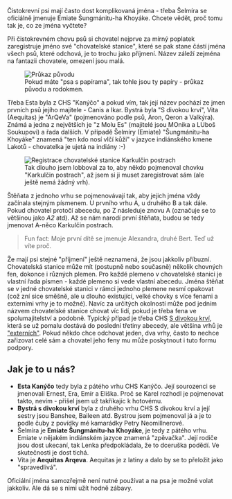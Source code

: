 <!-- dcterms:title = Co po jménu... -->
<!-- dcterms:abstract = Čistokrevní psi mají často dost komplikovaná jména - třeba Šelmíra se oficiálně jmenuje Emiate Šungmánitu-ha Khoyáke. Chcete vědět, proč tomu tak je, co ze jména vyčtete? -->
<!-- dcterms:creator = Michal Altair Valášek -->
<!-- x4w:pictureUrl = /perex-pictures/20191129-co-po-jmenu.jpg -->
<!-- x4w:pictureWidth = 150 -->
<!-- x4w:pictureHeight = 150 -->
<!-- x4w:coverUrl = /cover-pictures/20191129-co-po-jmenu.jpg -->
<!-- x4w:category = Vlci -->
<!-- dcterms:dateAccepted = 2019-11-29 -->

Čistokrevní psi mají často dost komplikovaná jména - třeba Šelmíra se oficiálně jmenuje Emiate Šungmánitu-ha Khoyáke. Chcete vědět, proč tomu tak je, co ze jména vyčtete?

Při čistokrevném chovu psů si chovatel nejprve za mírný poplatek zaregistruje jméno své "chovatelské stanice", které se pak stane částí jména všech psů, které odchová, je to trochu jako příjmení. Název záleží zejména na fantazii chovatele, omezení jsou malá.

<figure>
    <img src="https://www.cdn.altairis.cz/Blog/2019/20191129-pp.jpg" alt="Průkaz původu" />
    <figcaption>Pokud máte "psa s papírama", tak tohle jsou ty papíry - průkaz původu a rodokmen.</figcaption>
</figure>

Třeba Esta byla z CHS "Kanýčo" a pokud vím, tak její název pochází ze jmen prvních psů jejího majitele - Canis a Ikar. Bystrá byla "S divokou krví", Vita (Aequitas) je "ArQeVa" (pojmenováno podle psů, Aron, Qeron a Valkýra). Známá a jedna z největších je "z Molu Es" (majitelé jsou MOnika a LUboš Soukupovi) a řada dalších. V případě Šelmíry (Emiate) "Šungmánitu-ha Khoyáke" znamená "ten kdo nosí vlčí kůži" v jazyce indiánského kmene Lakotů - chovatelka je ujetá na indiány :-) 

<figure>
    <img src="https://www.cdn.altairis.cz/Blog/2019/20191129-chovka.jpg" alt="Registrace chovatelské stanice Karkulčin postrach" />
    <figcaption>Tak dlouho jsem lobboval za to, aby někdo pojmenoval chovku "Karkulčin postrach", až jsem si ji muset zaregistrovat sám (ale ještě nemá žádný vrh).</figcaption>
</figure>

Štěňata z jednoho vrhu se pojmenovávají tak, aby jejich jména vždy začínala stejným písmenem. U prvního vrhu A, u druhého B a tak dále. Pokud chovatel protočí abecedu, po Z následuje znovu A (označuje se to většinou jako _A2_ atd). Až se nám narodí první štěňata, budou se tedy jmenovat A-něco Karkulčin postrach. 

> Fun fact: Moje první dítě se jmenuje Alexandra, druhé Bert. Teď už víte proč.

Že mají psi stejné "příjmení" ještě neznamená, že jsou jakkoliv příbuzní. Chovatelská stanice může mít (postupně nebo současně) několik chovných fen, dokonce i různých plemen. Pro každé plemeno v chovatelské stanici je vlastní řada písmen - každé plemeno si vede vlastní abecedu. Jména štěňat se v jedné chovatelské stanici v rámci jednoho plemene nesmí opakovat (což zní sice směšně, ale u dlouho existující, velké chovky s více fenami a externími vrhy je to možné). Navíc za určitých okolností může pod jedním názvem chovatelské stanice chovat víc lidí, pokud je třeba fena ve spolumajitelství a podobně. Typický případ je třeba CHS <a href="http://www.sdivokoukrvi.cz/">S divokou krví</a>, která se už pomalu dostává do poslední třetiny abecedy, ale většina vrhů je <a href="http://www.sdivokoukrvi.cz/planovane-vrhy/externi-vrhy">"externích"</a>. Pokud někdo chce odchovat jeden, dva vrhy, často to nechce zařizovat celé sám a chovatel jeho feny mu může poskytnout i tuto formu podpory.

## Jak je to u nás?

* **Esta Kanýčo** tedy byla z pátého vrhu CHS Kanýčo. Její sourozenci se jmenovali Ernest, Era, Emír a Eliška. Proč se Karel rozhodl je pojmenovat takto, nevím - přišel jsem už takříkajíc k hotovému. 
* **Bystrá s divokou krví** byla z druhého vrhu CHS S divokou krví a její sestry jsou Banshee, Baileen atd. Bystrou jsem pojmenoval já a je to podle čuby z povídky mé kamarádky Petry Neomillnerové.
* Šelmíra je **Emiate Šungmánitu-ha Khoyáke**, je tedy z pátého vrhu. Emiate v nějakém indiánském jazyce znamená "zpěvačka". Její rodiče jsou dost ukecaní, tak Lenka předpokládala, že to dceruška podědí. Ve skutečnosti je dost tichá.
* Vita je **Aequitas Arqeva**. Aequitas je z latiny a dalo by se to přeložit jako "spravedlivá".

Oficiální jména samozřejmě není nutné používat a na psa je možné volat jakkoliv. Ale dá se s nimi užít hodně zábavy.